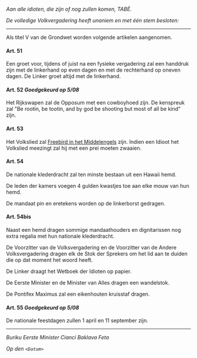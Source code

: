 _Aan alle idioten, die zijn of nog zullen komen, TABÉ._

_De volledige Volkvergadering heeft unaniem en met één stem besloten:_

--------------------------
Als titel V van de Grondwet worden volgende artikelen aangenomen.

#### Art. 51
Een groet voor, tijdens of juist na een fysieke vergadering zal een handdruk zijn met de linkerhand op even dagen en met de rechterhand op oneven dagen. De Linker groet altijd met de linkerhand.

#### Art. 52  _Goedgekeurd op 5/08_
Het Rijkswapen zal de Opposum met een cowboyhoed zijn. De kenspreuk zal "Be rootin, be tootin, and by god be shooting but most of all be kind" zijn.

#### Art. 53
Het Volkslied zal [Freebird in het Middelengels](https://www.youtube.com/watch?v=Ueg8QIt7ZTo) zijn. Indien een Idioot het Volkslied meezingt zal hij met een prei moeten zwaaien.

#### Art. 54
De nationale klederdracht zal ten minste bestaan uit een Hawaii hemd.

De leden der kamers voegen 4 gulden kwastjes toe aan elke mouw van hun hemd.

De mandaat pin en eretekens worden op de linkerborst gedragen.

#### Art. 54bis
Naast een hemd dragen sommige mandaathouders en dignitarissen nog extra regalia met hun nationale klederdracht.

De Voorzitter van de Volksvergadering en de Voorzitter van de Andere Volksvergadering dragen elk de Stok der Sprekers om het lid aan te duiden die op dat moment het woord heeft.
<!-- De Stok zal bestaan uit een eikenhouten cilinder. De uiteinden zullen verstevigd worden met gouden (of goudkleurige), voor de Voorzitter van de Volksvergadering, of messing, voor de Voorzitter van de Andere Volksvergadering, hulsen. Het hout zelf is vernist. -->

De Linker draagt het Wetboek der Idioten op papier.

De Eerste Minister en de Minister van Alles dragen een wandelstok.
<!-- De wandelstok van de Eerste Minister zal [deze](https://shop.cavagnini.com/en/prodotto/bastone-da-passeggio-teschio/) of een equivalent zijn.
De wandelstok van de Minister van Alles zal [deze](https://shop.cavagnini.com/en/prodotto/bastone-da-passeggio-liberty-vuoto/) of een equivalent zijn. -->

De Pontifex Maximus zal een eikenhouten kruisstaf dragen.

#### Art. 55 _Goedgekeurd op 5/08_
De nationale feestdagen zullen 1 april en 11 september zijn.

--------------------------

_Buriku Eerste Minister Cianci Baklava Feta_

_Op den ``<Datum>``_